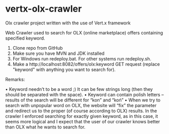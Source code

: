 # vertx-olx-crawler
Olx crawler project written with the use of Vert.x framework

Web Crawler used to search for OLX (online marketplace) offers containing specified keyword.

1. Clone repo from GitHub
2. Make sure you have MVN and JDK installed
2. For Windows run redeploy.bat. For other systems run redeploy.sh.
3. Make a http://localhost:8082/offers/olx:keyword GET request (replace "keyword" with anything you want to search for).

Remarks:

• Keyword needn’t to be a word ;) It can be few strings long (then they should be separated with
the space).
• Keyword can contain polish letters – results of the search will be different for “kon” and “koń”
• When we try to search with unpopular word on OLX, the website will “fix” the parameter and
redirect us to the proper (of course according to OLX) results. In the crawler I enforced
searching for exactly given keyword, as in this case, it seems more logical and I expect that the
user of our crawler knows better than OLX what he wants to search for.
